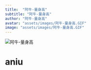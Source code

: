 ```yaml
---
title:  "阿牛-量身高"
subtitle: "阿牛-量身高"
author: "阿牛-量身高"
avatar: "assets/images/阿牛-量身高.GIF"
image: "assets/images/阿牛-量身高.GIF"
---
```


![阿牛-量身高](../assets/images/阿牛-量身高.GIF)
# aniu
